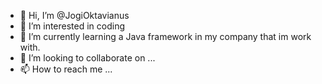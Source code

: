 - 👋 Hi, I’m @JogiOktavianus
- 👀 I’m interested in coding
- 🌱 I’m currently learning a Java framework in my company that im work with.
- 💞️ I’m looking to collaborate on ...
- 📫 How to reach me ...

<!---
JogiOktavianus/JogiOktavianus is a ✨ special ✨ repository because its `README.md` (this file) appears on your GitHub profile.
You can click the Preview link to take a look at your changes.
--->
